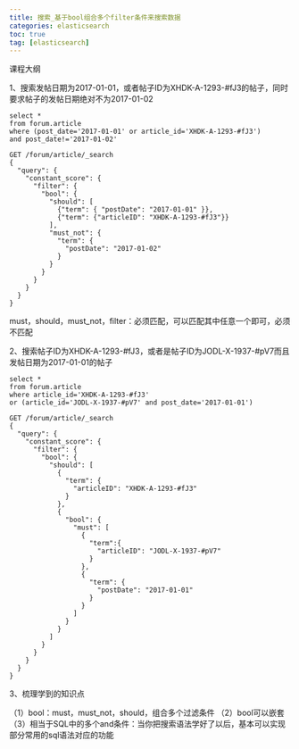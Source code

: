 ```yaml
---
title: 搜索_基于bool组合多个filter条件来搜索数据
categories: elasticsearch   
toc: true  
tag: [elasticsearch]
---
```





课程大纲

1、搜索发帖日期为2017-01-01，或者帖子ID为XHDK-A-1293-#fJ3的帖子，同时要求帖子的发帖日期绝对不为2017-01-02

```
select *
from forum.article
where (post_date='2017-01-01' or article_id='XHDK-A-1293-#fJ3')
and post_date!='2017-01-02'
```

```
GET /forum/article/_search
{
  "query": {
    "constant_score": {
      "filter": {
        "bool": {
          "should": [
            {"term": { "postDate": "2017-01-01" }},
            {"term": {"articleID": "XHDK-A-1293-#fJ3"}}
          ],
          "must_not": {
            "term": {
              "postDate": "2017-01-02"
            }
          }
        }
      }
    }
  }
}
```
must，should，must_not，filter：必须匹配，可以匹配其中任意一个即可，必须不匹配

2、搜索帖子ID为XHDK-A-1293-#fJ3，或者是帖子ID为JODL-X-1937-#pV7而且发帖日期为2017-01-01的帖子

```
select *
from forum.article
where article_id='XHDK-A-1293-#fJ3'
or (article_id='JODL-X-1937-#pV7' and post_date='2017-01-01')
```

```
GET /forum/article/_search 
{
  "query": {
    "constant_score": {
      "filter": {
        "bool": {
          "should": [
            {
              "term": {
                "articleID": "XHDK-A-1293-#fJ3"
              }
            },
            {
              "bool": {
                "must": [
                  {
                    "term":{
                      "articleID": "JODL-X-1937-#pV7"
                    }
                  },
                  {
                    "term": {
                      "postDate": "2017-01-01"
                    }
                  }
                ]
              }
            }
          ]
        }
      }
    }
  }
}
```

3、梳理学到的知识点

（1）bool：must，must_not，should，组合多个过滤条件
（2）bool可以嵌套
（3）相当于SQL中的多个and条件：当你把搜索语法学好了以后，基本可以实现部分常用的sql语法对应的功能



